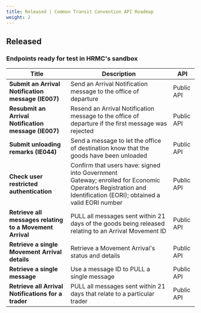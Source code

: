 ```yaml
---
title: Released | Common Transit Convention API Roadmap
weight: 2
---
```



## Released

### Endpoints ready for test in HRMC's sandbox

| **Title** | **Description** | **API** |
|------|-------------|----|
|**Submit an Arrival Notification message (IE007)** |Send an Arrival Notification message to the office of departure| Public API
|**Resubmit an Arrival Notification message (IE007)**|Resend an Arrival Notification message to the office of departure if the first message was rejected| Public API
|**Submit unloading remarks (IE044)** |Send a message to let the office of destination know that the goods have been unloaded|Public API
|**Check user restricted authentication**|Confirm that users have: signed into Government Gateway; enrolled for Economic Operators Registration and Identification (EORI); obtained a valid  EORI number| Public API
|**Retrieve all messages relating to a Movement Arrival**|PULL all messages sent within 21 days of the goods being released relating to an Arrival Movement ID|Public API
|**Retrieve a single Movement Arrival details**| Retrieve a Movement Arrival's status and details| Public API
|**Retrieve a single message** |Use a message ID to PULL a single message|Public API
|**Retrieve all Arrival Notifications for a trader**|PULL all messages sent within 21 days that relate to a particular trader| Public API
